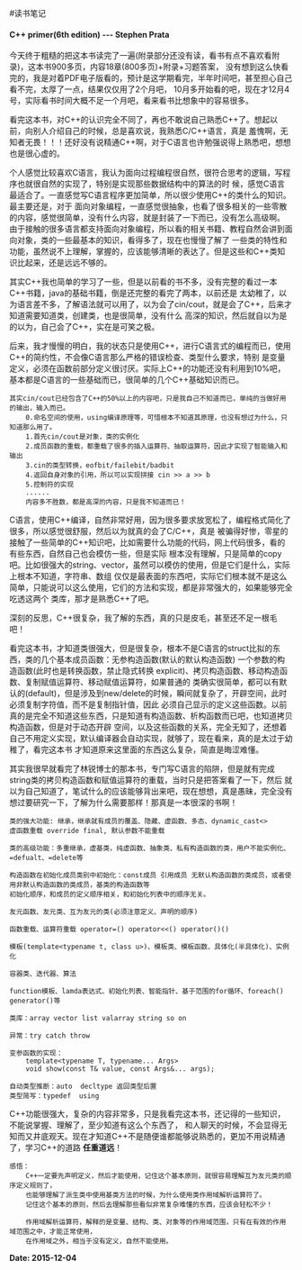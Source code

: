 #读书笔记
#### C++ primer(6th edition) --- Stephen Prata

今天终于粗糙的把这本书读完了一遍(附录部分还没有读，看书有点不喜欢看附录)，这本书900多页，内容18章(800多页)+附录+习题答案，
没有想到这么快看完的，我是对着PDF电子版看的，预计是这学期看完，半年时间吧，甚至担心自己看不完，太厚了一点，结果仅仅用了2个月吧，
10月多开始看的吧，现在才12月4号，实际看书时间大概不足一个月吧，看来看书比想象中的容易很多。
	
看完这本书，对C++的认识完全不同了，再也不敢说自己熟悉C++了。想起以前，向别人介绍自己的时候，总是喜欢说，我熟悉C/C++语言，真是
羞愧啊，无知者无畏！！！还好没有说精通C++啊，对于C语言也许勉强说得上熟悉吧，想想也是很心虚的。

个人感觉比较喜欢C语言，我认为面向过程编程很自然，很符合思考的逻辑，写程序也就很自然的实现了，特别是实现那些数据结构中的算法的时
候，感觉C语言最适合了。一直感觉写C语言程序更加简单，所以很少使用C++的类什么的知识。最主要还是，对于
面向对象编程，一直感觉很抽象，也看了很多相关的一些零散的内容，感觉很简单，没有什么内容，就是封装了一下而已，没有怎么高级啊。
由于接触的很多语言都支持面向对象编程，所以看的相关书籍、教程自然会讲到面向对象，类的一些最基本的知识，看得多了，现在也慢慢了解了
一些类的特性和功能，虽然说不上理解，掌握的，应该能够清晰的表达了。但是这些和C++类知识比起来，还是远远不够的。

其实C++我也简单的学习了一些，但是以前看的书不多，没有完整的看过一本C++书籍，java的基础书籍，倒是还完整的看完了两本，以前还是
太幼稚了，以为语言差不多，了解语法就可以用了，以为会了cin/cout，就是会了C++，后来才知道需要知道类，创建类，也是很简单，没有什么
高深的知识，然后就自以为是的以为，自己会了C++，实在是可笑之极。

后来，我才慢慢的明白，我的状态只是使用C++，进行C语言式的编程而已，使用C++的简约性，不会像C语言那么严格的错误检查、类型什么要求，特别
是变量定义，必须在函数前部分定义很讨厌。实际上C++的功能还没有利用到10%吧，基本都是C语言的一些基础而已，很简单的几个C++基础知识而已。

	其实cin/cout已经包含了C++的50%以上的内容吧，只是我自己不知道而已，单纯的当做好用的输出，输入而已。
		0.命名空间的使用，using编译原理等，可惜根本不知道其原理，也没有想过为什么，只知道那么用了。
		1.首先cin/cout是对象，类的实例化
		2.成员函数的重载，都重载了很多的插入运算符、抽取运算符，因此才实现了智能输入和输出
		3.cin的类型转换，eofbit/failebit/badbit
		4.返回自身对象的引用，所以可以实现拼接 cin >> a >> b
		5.控制符的实现
		......
		内容多不胜数，都是高深的内容，只是我不知道而已！
	
C语言，使用C++编译，自然非常好用，因为很多要求放宽松了，编程格式简化了很多，所以感觉很舒服，然后以为就真的会了C/C++，真是
被骗得好惨，零星的接触了一些简单的C++知识吧，比如需要什么功能的代码，网上代码很多，看的有些东西，自然自己也会模仿一些，但是实际
根本没有理解，只是简单的copy吧。比如很强大的string、vector，虽然可以模仿的使用，但是它们是什么，实际上根本不知道，字符串、数组
仅仅是最表面的东西吧，实际它们根本就不是这么简单，只能说可以这么使用，它们的方法和实现，都是非常强大的，如果能够完全吃透这两个
类库，那才是熟悉C++了吧。

深刻的反思，C++很复杂，我了解的东西，真的只是皮毛，甚至还不足一根毛吧！
	
看完这本书，才知道类很强大，但是很复杂，根本不是C语言的struct比拟的东西，类的几个基本成员函数：无参构造函数(默认的默认构造函数)
一个参数的构造函数(此时也是转换函数，禁止隐式转换 explicit)、拷贝构造函数、移动构造函数、复制赋值运算符、移动赋值运算符，如果普通的
类确实很简单，都可以有默认的(default)，但是涉及到new/delete的时候，瞬间就复杂了，开辟空间，此时必须复制字符值，而不是复制指针值，因此
必须自己显示的定义这些函数。以前真的是完全不知道这些东西，只是知道有构造函数、析构函数而已吧，也知道拷贝构造函数，但是对于动态开辟
空间，以及这些函数的关系，完全无知了，还想着自己不用定义实现，默认编译器会自动实现，就够了，现在看来，真的是太过于幼稚了，看完这本书
才知道原来这里面的东西这么复杂，简直是晦涩难懂。

其实我很早就看完了林锐博士的那本书，专门写C语言的陷阱，但是就有完成string类的拷贝构造函数和赋值运算符的重载，当时只是把答案看了一下，然后
就以为自己知道了，笔试什么的应该能够背出来吧，现在想想，真是愚昧，完全没有想过要研究一下，了解为什么需要那样！那真是一本很深的书啊！

	类的强大功能: 继承，继承就有成员的覆盖、隐藏、虚函数、多态、dynamic_cast<>
	虚函数重载 override final, 默认参数不能重载
	
	类的高级功能：多重继承，虚基类，纯虚函数、抽象类、私有构造函数的类，用户不能实例化、=defualt、=delete等
	
	构造函数在初始化成员类别中初始化：const成员 引用成员 无默认构造函数的类成员，或者使用非默认构造函数的类成员，基类的构造函数等
	初始化顺序，和成员的定义顺序相关，和初始化列表中的顺序无关。
	
	友元函数、友元类、互为友元的类(必须注意定义、声明的顺序)
	
	函数重载、运算符重载 operator=() operator<<() operator()()
	
	模板(template<typename t, class u>)、模板类、模板函数、具体化(半具体化)、实例化
	
	容器类、迭代器、算法
	
	function模板、lamda表达式、初始化列表、智能指针、基于范围的for循环、foreach() generator()等
	
	类库：array vector list valarray string so on
	
	异常：try catch throw
	
	变参函数的实现：
		template<typename T, typename... Args>
		void show(const T& value, const Args&... args);
		
	自动类型推断：auto  decltype 返回类型后置
	类型简写：typedef  using 
	
C++功能很强大，复杂的内容非常多，只是我看完这本书，还记得的一些知识，不能说掌握、理解了，至少知道有这么个东西了，
和人聊天的时候，不会显得无知而又井底观天。现在才知道C++不是随便谁都能够说熟悉的，更加不用说精通了，学习C++的道路
**任重道远**！

	感悟：
		C++一定要先声明定义，然后才能使用，记住这个基本原则，就很容易理解互为友元类的顺序定义规则了，
		也能够理解了派生类中使用基类方法的时候，为什么使用类作用域解析运算符了。
		记住这个基本的原则，然后去理解那些看似非常复杂难懂的东西，应该会轻松不少！
		
		作用域解析运算符，解释的是变量、结构、类、对象等的作用域范围，只有在有效的作用域范围之中，才能正常使用，
		在作用域之外，相当于没有定义，自然不能使用。

**Date: 2015-12-04**


	

	
	